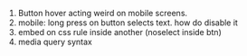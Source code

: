 1. Button hover acting weird on mobile screens.
2. mobile: long press on button selects text. how do disable it
3. embed on css rule inside another (noselect inside btn)
4. media query syntax
